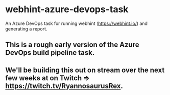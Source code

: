 # webhint-azure-devops-task
An Azure DevOps task for running webhint (https://webhint.io/) and generating a report.

## This is a rough early version of the Azure DevOps build pipeline task.
## We'll be building this out on stream over the next few weeks at on Twitch => https://twitch.tv/RyannosaurusRex.
